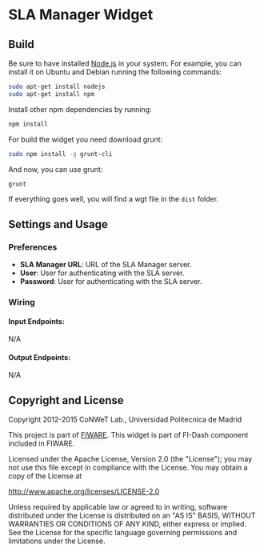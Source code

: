 SLA Manager Widget
======================


Build
-----

Be sure to have installed [Node.js](http://node.js)
in your system. For example, you can install it on Ubuntu and Debian running the
following commands:

```bash
sudo apt-get install nodejs
sudo apt-get install npm
```

Install other npm dependencies by running:

```bash
npm install
```

For build the widget you need download grunt:

```bash
sudo npm install -g grunt-cli
```

And now, you can use grunt:

```bash
grunt
```

If everything goes well, you will find a wgt file in the `dist` folder.

Settings and Usage
------------------

### Preferences

- **SLA Manager URL**: URL of the SLA Manager server.
- **User**: User for authenticating with the SLA server.
- **Password**: User for authenticating with the SLA server.

### Wiring

#### Input Endpoints:

N/A

#### Output Endpoints:

N/A

Copyright and License
---------------------

Copyright 2012-2015 CoNWeT Lab., Universidad Politecnica de Madrid

This project is part of [FIWARE](https://www.fiware.org/). This widget is part of FI-Dash component included in FIWARE.

Licensed under the Apache License, Version 2.0 (the "License");
you may not use this file except in compliance with the License.
You may obtain a copy of the License at

  http://www.apache.org/licenses/LICENSE-2.0

Unless required by applicable law or agreed to in writing, software
distributed under the License is distributed on an "AS IS" BASIS,
WITHOUT WARRANTIES OR CONDITIONS OF ANY KIND, either express or implied.
See the License for the specific language governing permissions and
limitations under the License.
